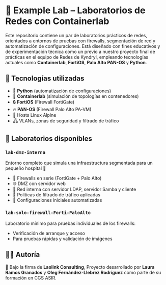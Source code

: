 
# 🧪 Example Lab – Laboratorios de Redes con Containerlab

Este repositorio contiene un par de laboratorios prácticos de redes, orientados a entornos de pruebas con firewalls, segmentación de red y automatización de configuraciones. Está diseñado con fines educativos y de experimentación técnica como un previo a nuestro proyecto final de prácticas en el equipo de Redes de Kyndryl, empleando tecnologías actuales como **Containerlab**, **FortiOS**, **Palo Alto PAN-OS** y **Python**.



## 🚀 Tecnologías utilizadas

- 🐍 **Python** (automatización de configuraciones)
- 🧱 **Containerlab** (simulación de topologías en contenedores)
- 🔒 **FortiOS** (Firewall FortiGate)
- 🔥 **PAN-OS** (Firewall Palo Alto PA-VM)
- 🐧 Hosts Linux Alpine
- 🖧 VLANs, zonas de seguridad y filtrado de tráfico


## 🧩 Laboratorios disponibles

### `lab-dmz-interna`

Entorno completo que simula una infraestructura segmentada para un pequeño hospital 🏥

- 🔐 Firewalls en serie (FortiGate + Palo Alto)
- 🌐 DMZ con servidor web
- 🧬 Red interna con servidor LDAP, servidor Samba y cliente
- 🚦 Políticas de filtrado de tráfico aplicadas
- 📜 Configuraciones iniciales automatizadas

### `lab-solo-firewall-Forti-PaloAlto`

Laboratorio mínimo para pruebas individuales de los firewalls:

- Verificación de arranque y acceso
- Para pruebas rápidas y validación de imágenes


## 👩‍💻 Autoría

📡 Bajo la firma de **Laolink Consulting**, Proyecto desarrollado por **Laura Ramos Granados** y **Oleg Fernández-Llebrez Rodríguez** como parte de su formación en CGS ASIR.
